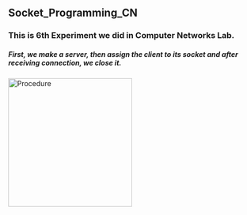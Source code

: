## Socket_Programming_CN
### This is 6th Experiment we did in Computer Networks Lab.
##### First, we make a server, then assign the client to its socket and after receiving connection, we close it.
<img src="https://files.realpython.com/media/sockets-tcp-flow.1da426797e37.jpg" alt="Procedure" width="250" height="260">
